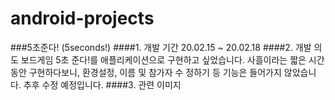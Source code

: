 # android-projects

###5초준다! (5seconds!)
####1. 개발 기간
    20.02.15 ~ 20.02.18
####2. 개발 의도
    보드게임 5초 준다!를 애플리케이션으로 구현하고 싶었습니다.
    사흘이라는 짧은 시간동안 구현하다보니, 환경설정, 이름 및 참가자 수 정하기 등 기능은 들어가지 않았습니다.
    추후 수정 예정입니다.
####3. 관련 이미지
